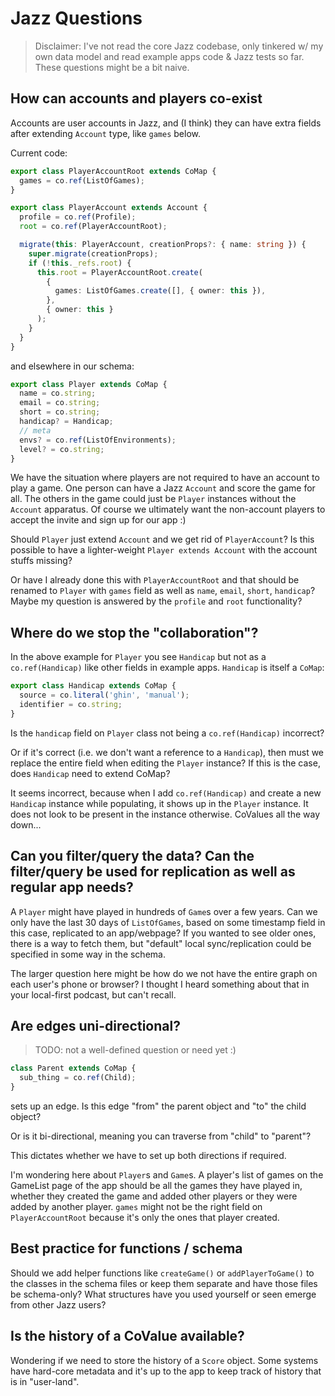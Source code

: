 # Jazz Questions

> Disclaimer: I've not read the core Jazz codebase, only tinkered w/ my own data model and read example apps code & Jazz tests so far.  These questions might be a bit naive.

## How can accounts and players co-exist

Accounts are user accounts in Jazz, and (I think) they can have extra fields after extending `Account` type, like `games` below.

Current code:

```ts
export class PlayerAccountRoot extends CoMap {
  games = co.ref(ListOfGames);
}

export class PlayerAccount extends Account {
  profile = co.ref(Profile);
  root = co.ref(PlayerAccountRoot);

  migrate(this: PlayerAccount, creationProps?: { name: string }) {
    super.migrate(creationProps);
    if (!this._refs.root) {
      this.root = PlayerAccountRoot.create(
        {
          games: ListOfGames.create([], { owner: this }),
        },
        { owner: this }
      );
    }
  }
}
```

and elsewhere in our schema:

```ts
export class Player extends CoMap {
  name = co.string;
  email = co.string;
  short = co.string;
  handicap? = Handicap;
  // meta
  envs? = co.ref(ListOfEnvironments);
  level? = co.string;
}
```

We have the situation where players are not required to have an account to play a game.  One person can have a Jazz `Account` and score the game for all.  The others in the game could just be `Player` instances without the `Account` apparatus.  Of course we ultimately want the non-account players to accept the invite and sign up for our app :)

Should `Player` just extend `Account` and we get rid of `PlayerAccount`?  Is this possible to have a lighter-weight `Player extends Account` with the account stuffs missing?

Or have I already done this with `PlayerAccountRoot` and that should be renamed to `Player` with `games` field as well as `name`, `email`, `short`, `handicap`?  Maybe my question is answered by the `profile` and `root` functionality?

## Where do we stop the "collaboration"?

In the above example for `Player` you see `Handicap` but not as a `co.ref(Handicap)` like other fields in example apps.  `Handicap` is itself a `CoMap`:

```ts
export class Handicap extends CoMap {
  source = co.literal('ghin', 'manual');
  identifier = co.string;
}
```

Is the `handicap` field on `Player` class not being a `co.ref(Handicap)` incorrect?

Or if it's correct (i.e. we don't want a reference to a `Handicap`), then must we replace the entire field when editing the `Player` instance?  If this is the case, does `Handicap` need to extend CoMap?

It seems incorrect, because when I add `co.ref(Handicap)` and create a new `Handicap` instance while populating, it shows up in the `Player` instance.  It does not look to be present in the instance otherwise.  CoValues all the way down...

## Can you filter/query the data? Can the filter/query be used for replication as well as regular app needs?

A `Player` might have played in hundreds of `Game`s over a few years.  Can we only have the last 30 days of `ListOfGames`, based on some timestamp field in this case, replicated to an app/webpage?  If you wanted to see older ones, there is a way to fetch them, but "default" local sync/replication could be specified in some way in the schema.

The larger question here might be how do we not have the entire graph on each user's phone or browser?  I thought I heard something about that in your local-first podcast, but can't recall.

## Are edges uni-directional?

> TODO: not a well-defined question or need yet :)

```ts
class Parent extends CoMap {
  sub_thing = co.ref(Child);
}
```
sets up an edge.  Is this edge "from" the parent object and "to" the child object?

Or is it bi-directional, meaning you can traverse from "child" to "parent"?

This dictates whether we have to set up both directions if required.

I'm wondering here about `Player`s and `Game`s.  A player's list of games on the GameList page of the app should be all the games they have played in, whether they created the game and added other players or they were added by another player.  `games` might not be the right field on `PlayerAccountRoot` because it's only the ones that player created.

## Best practice for functions / schema

Should we add helper functions like `createGame()` or `addPlayerToGame()` to the classes in the schema files or keep them separate and have those files be schema-only?  What structures have you used yourself or seen emerge from other Jazz users?

## Is the history of a CoValue available?

Wondering if we need to store the history of a `Score` object.  Some systems have hard-core metadata and it's up to the app to keep track of history that is in "user-land".
